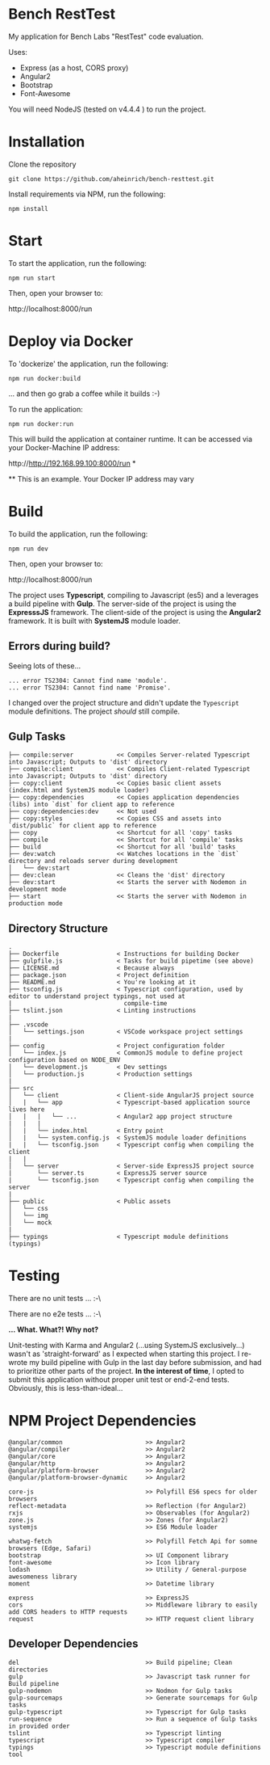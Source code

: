 # Bench RestTest

My application for Bench Labs "RestTest" code evaluation. 

Uses:
- Express (as a host, CORS proxy)
- Angular2
- Bootstrap
- Font-Awesome

You will need NodeJS (tested on v4.4.4 ) to run the project.

# Installation

Clone the repository

`git clone https://github.com/aheinrich/bench-resttest.git`

Install requirements via NPM, run the following:

`npm install`

# Start

To start the application, run the following:

`npm run start`

Then, open your browser to:

http://localhost:8000/run

# Deploy via Docker

To 'dockerize' the application, run the following:

`npm run docker:build`

... and then go grab a coffee while it builds :-)

To run the application: 

`npm run docker:run`

This will build the application at container runtime. It can be accessed via your Docker-Machine IP address:

http://http://192.168.99.100:8000/run *
 
** This is an example. Your Docker IP address may vary

# Build

To build the application, run the following:

`npm run dev`

Then, open your browser to:

http://localhost:8000/run

The project uses **Typescript**, compiling to Javascript (es5) and a leverages a build pipeline with **Gulp**. The server-side 
of the project is using the **ExpresssJS** framework. The client-side of the project is using the **Angular2** framework. It is 
built with **SystemJS** module loader.

## Errors during build?

Seeing lots of these...

```
... error TS2304: Cannot find name 'module'.
... error TS2304: Cannot find name 'Promise'.
```

I changed over the project structure and didn't update the `Typescript` module definitions. The project *should* still compile.  


## Gulp Tasks

```
├── compile:server            << Compiles Server-related Typescript into Javascript; Outputs to 'dist' directory    
├── compile:client            << Compiles Client-related Typescript into Javascript; Outputs to 'dist' directory
├── copy:client               << Copies basic client assets (index.html and SystemJS module loader)
├── copy:dependencies         << Copies application dependencies (libs) into `dist` for client app to reference
├── copy:dependencies:dev     << Not used
├── copy:styles               << Copies CSS and assets into `dist/public` for client app to reference 
├── copy                      << Shortcut for all 'copy' tasks 
├── compile                   << Shortcut for all 'compile' tasks  
├── build                     << Shortcut for all 'build' tasks
├── dev:watch                 << Watches locations in the `dist` directory and reloads server during development
│   └── dev:start
├── dev:clean                 << Cleans the 'dist' directory
├── dev:start                 << Starts the server with Nodemon in development mode 
├── start                     << Starts the server with Nodemon in production mode
```

## Directory Structure

```
.
├── Dockerfile                < Instructions for building Docker
├── gulpfile.js               < Tasks for build pipetime (see above)
├── LICENSE.md                < Because always
├── package.json              < Project definition
├── README.md                 < You're looking at it
├── tsconfig.js               < Typescript configuration, used by editor to understand project typings, not used at 
|                               compile-time
├── tslint.json               < Linting instructions
|
├── .vscode                   
│   └── settings.json         < VSCode workspace project settings
|
├── config                    < Project configuration folder
│   └── index.js              < CommonJS module to define project configuration based on NODE_ENV
│   └── development.js        < Dev settings
│   └── production.js         < Production settings
|
├── src                        
│   └── client                < Client-side AngularJS project source
│   |   └── app               < Typescript-based application source lives here
│   |   |   └── ...           < Angular2 app project structure
|   |   |
│   |   └── index.html        < Entry point
│   |   └── system.config.js  < SystemJS module loader definitions
|   |   └── tsconfig.json     < Typescript config when compiling the client
|   |
│   └── server                < Server-side ExpressJS project source
|       └── server.ts         < ExpressJS server source
|       └── tsconfig.json     < Typescript config when compiling the server
|
├── public                    < Public assets
│   └── css
│   └── img
│   └── mock
|
├── typings                   < Typescript module definitions (typings) 

```

# Testing
There are no unit tests ... :-\

There are no e2e tests ... :-\ 

**... What. What?! Why not?** 

Unit-testing with Karma and Angular2 (...using SystemJS exclusively...) wasn't as 'straight-forward' as I expected when starting 
this project. I re-wrote my build pipeline with Gulp in the last day before submission, and had to prioritize other parts of 
the project. **In the interest of time**, I opted to submit this application without proper unit test or end-2-end tests. 
Obviously, this is less-than-ideal...

# NPM Project Dependencies


```
@angular/common                       >> Angular2
@angular/compiler                     >> Angular2
@angular/core                         >> Angular2
@angular/http                         >> Angular2
@angular/platform-browser             >> Angular2
@angular/platform-browser-dynamic     >> Angular2

core-js                               >> Polyfill ES6 specs for older browsers
reflect-metadata                      >> Reflection (for Angular2)
rxjs                                  >> Observables (for Angular2)
zone.js                               >> Zones (for Angular2)
systemjs                              >> ES6 Module loader

whatwg-fetch                          >> Polyfill Fetch Api for somne browsers (Edge, Safari) 
bootstrap                             >> UI Component library 
font-awesome                          >> Icon library
lodash                                >> Utility / General-purpose awesomeness library
moment                                >> Datetime library

express                               >> ExpressJS
cors                                  >> Middleware library to easily add CORS headers to HTTP requests
request                               >> HTTP request client library
```

## Developer Dependencies

```
del                                   >> Build pipeline; Clean directories 
gulp                                  >> Javascript task runner for Build pipeline
gulp-nodemon                          >> Nodmon for Gulp tasks
gulp-sourcemaps                       >> Generate sourcemaps for Gulp tasks
gulp-typescript                       >> Typescript for Gulp tasks
run-sequence                          >> Run a sequence of Gulp tasks in provided order
tslint                                >> Typescript linting
typescript                            >> Typescript compiler
typings                               >> Typescript module definitions tool
```